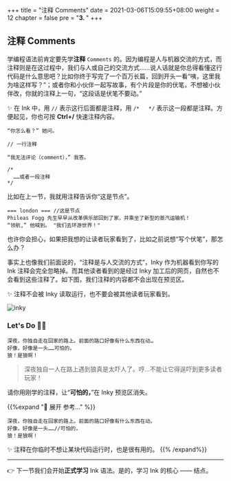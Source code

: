 +++
title = "注释 Comments"
date = 2021-03-06T15:09:55+08:00
weight = 12
chapter = false
pre = "<b>3. </b>"
+++

## 注释 Comments

学编程语法前肯定要先学**注释** `Comments` 的。因为编程是人与机器交流的方式，而注释则是在这过程中，我们与人或自己的交流方式……说人话就是你总得看懂这行代码是什么意思吧？比如你终于写完了一个百万长篇，回到开头一看“咦，这里我为啥这样写？”；或者你和小伙伴一起写故事，有个片段是你的伏笔，不想被小伙伴改，你就的注释上一句，“这段话是伏笔不要动。”

✨ 在 Ink 中，用 `//` 表示这行后面都是注释，用 `/*   */` 表示这一段都是注释。方便起见，你也可按 **Ctrl+/** 快速注释内容。

```
“你怎么看？” 她问。

// 一行注释

“我无法评论（comment），” 我答。

/*
  ……或者一段注释
*/
```

比如在上一节，我就用注释告诉你“这是节点”。

```
=== london === //这是节点
Phileas Fogg 先生早早从改革俱乐部回到了家，并乘坐了新型的蒸汽运输机！   
“领航,” 他喊到。 "我们去环游世界！"
```

也许你会担心，如果把我想的让读者玩家看到了，比如之前说想“写个伏笔”，那怎么办？

事实上也像我们前面说的，“注释是与人交流的方式”，Inky 作为机器看到你写的 Ink 注释会完全忽略掉。而其他读者看到的是经过 Inky 加工后的网页，自然也不会看到这些注释了。如下图，我们注释的内容都不会出现在预览区。

✨ 注释不会被 Inky 读取运行，也不要会被其他读者玩家看到。

![inky](/images/learn/comment.png)

### Let's Do 👨‍💻

```
深夜，你独自走在回家的路上。前面的路口好像有什么东西在动…
好像，好像是一头……可怕的，
狼！是狼啊！
```
> 深夜独自一人在路上遇到狼真是太吓人了。哼…不能让它得逞吓到更多读者玩家！

请你用刚学的注释，让“**可怕的，**”在 Inky 预览区消失。

{{%expand "🚧 展开 参考…" %}}
```
深夜，你独自走在回家的路上。前面的路口好像有什么东西在动。
好像，好像是一头……//可怕的，
狼！是狼啊！
```
✨ 注释在你临时不想让某块代码运行时，也是很有用的。
{{% /expand%}}

---

👉 下一节我们会开始**正式学习** Ink 语法。是的，学习 Ink 的核心 —— 结点。
